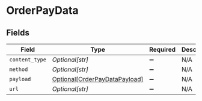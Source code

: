 # OrderPayData


## Fields

| Field                                                                       | Type                                                                        | Required                                                                    | Description                                                                 |
| --------------------------------------------------------------------------- | --------------------------------------------------------------------------- | --------------------------------------------------------------------------- | --------------------------------------------------------------------------- |
| `content_type`                                                              | *Optional[str]*                                                             | :heavy_minus_sign:                                                          | N/A                                                                         |
| `method`                                                                    | *Optional[str]*                                                             | :heavy_minus_sign:                                                          | N/A                                                                         |
| `payload`                                                                   | [Optional[OrderPayDataPayload]](../../models/shared/orderpaydatapayload.md) | :heavy_minus_sign:                                                          | N/A                                                                         |
| `url`                                                                       | *Optional[str]*                                                             | :heavy_minus_sign:                                                          | N/A                                                                         |